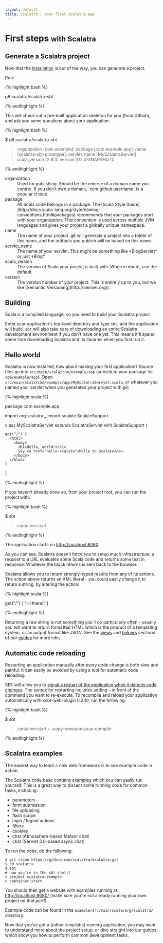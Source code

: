 ```yaml
---
layout: default
title: Scalatra | Your first scalatra app
---
```


<div class="page-header">
  <h1>
    First steps
    <small>with Scalatra</small>
  </h1>
</div>

## Generate a Scalatra project

Now that the [installation](installation.html) is out of the way, you can
generate a project.

Run:

{% highlight bash %}

  g8 scalatra/scalatra-sbt

{% endhighlight %}

This will check out a pre-built application skeleton for you (from Github),
and ask you some questions about your application:

{% highlight bash %}

  $ g8 scalatra/scalatra-sbt
  > organization [com.example]:
  > package [com.example.app]:
  > name [scalatra-sbt-prototype]:
  > servlet_name [MyScalatraServlet]:
  > scala_version [2.9.1]:
  > version [0.1.0-SNAPSHOT]:

{% endhighlight %}

<dl class="dl-horizontal">
  <dt>organization</dt>
  <dd>Used for publishing.  Should be the reverse of a domain
name you control.  If you don't own a domain, `com.github.username` is a
popular choice.</dd>
  <dt>package</dt>
  <dd>All Scala code belongs in a package.  The [Scala Style
Guide](http://docs.scala-lang.org/style/naming-conventions.html#packages)
recommends that your packages start with your organization.  This convention is
used across multiple JVM languages and gives your project a globally unique
namespace.</dd>
  <dt>name</dt>
  <dd>The name of your project.  g8 will generate a project into a
folder of this name, and the artifacts you publish will be based on this name.</dd>
  <dt>servlet_name</dt>
  <dd>The name of your servlet. This might be something like
*BlogServlet* or just *Blog*.</dd>
  <dt>scala_version</dt>
  <dd>The version of Scala your project is built with.  When in
doubt, use the default.</dd>
  <dt>version</dt>
  <dd>The version number of your project.  This is entirely up to you,
but we like [Semantic Versioning](http://semver.org/).</dd>
</dl>

## Building

Scala is a compiled language, so you need to build your Scalatra project.

Enter your application's top-level directory and type `sbt`, and the
application will build. `sbt` will also take care of downloading an entire
Scalatra development environment if you don't have one yet. This means it'll 
spend some time downloading Scalatra and its libraries when you first run it.

## Hello world

Scalatra is now installed, how about making your first application?  Source 
files go into `src/main/scala/com/example/app` (substitute your package for
`com/example/app`).  Open
`src/main/scala/com/example/app/MyScalatraServlet.scala`, or whatever you named
your servlet when you generated your project with g8:

{% highlight scala %}

  package com.example.app

  import org.scalatra._
  import scalate.ScalateSupport

  class MyScalatraServlet extends ScalatraServlet with ScalateSupport {

    get("/") {
      <html>
        <body>
          <h1>Hello, world!</h1>
          Say <a href="hello-scalate">hello to Scalate</a>.
        </body>
      </html>
    }
  }

{% endhighlight %}

If you haven't already done so, from your project root, you can run the project
with:

{% highlight bash %}

  $ sbt
  > container:start

{% endhighlight %}

The application starts on [http://localhost:8080](http://localhost:8080).

<div class="alert alert-info">
<span class="badge badge-info"><i class="icon-flag icon-white"></i></span>
As you can see, Scalatra doesn't force you to setup much infrastructure: a
request to a URL evaluates some Scala code and returns some text in response.
Whatever the block returns is sent back to the browser.
</div>

Scalatra allows you to return strongly-typed results from any of its actions.
The action above returns an XML literal - you could easily change it to return
a string, by altering the action:

{% highlight scala %}

  get("/") {
    "Hi there!"
  }

{% endhighlight %}

Returning a raw string is not something you'll do particularly often - usually
you will want to return formatted HTML which is the product of a templating
system, or an output format like JSON. See the [views](../guides/views.html) and
[helpers](../guides/helpers.html) sections of our [guides](../guides) for more info.

## Automatic code reloading

Restarting an application manually after every code change is both slow and
painful. It can easily be avoided by using a tool for automatic code reloading.

SBT will allow you to [signal a restart of the application when it detects
code changes](https://github.com/harrah/xsbt/wiki/Triggered-Execution). The
syntax for restarting includes adding `~` in front of the command you want to
re-execute.  To recompile and reload your application automatically with
xsbt-web-plugin 0.2.10, run the following:

{% highlight bash %}

  $ sbt
  > container:start
  > ~ ;copy-resources;aux-compile

{% endhighlight %}

## Scalatra examples

The easiest way to learn a new web framework is to see example code in action.

The Scalatra code base contains [examples][examples] which you can easily run
yourself. This is a great way to dissect some running code for common tasks,
including:

[examples]: https://github.com/scalatra/scalatra/tree/develop/example/src/main/scala/org/scalatra

* parameters
* form submission
* file uploading
* flash scope
* login / logout actions
* filters
* cookies
* chat (Atmosphere-based Meteor chat)
* chat (Servlet 3.0-based async chat)

To run the code, do the following:

    $ git clone https://github.com/scalatra/scalatra.git
    $ cd scalatra
    $ sbt
    # now you're in the sbt shell!
    > project scalatra-example
    > container:start

You should then get a website with examples running at
[http://localhost:8080/](http://localhost:8080/)
(make sure you're not already running your own project on that port!).

Example code can be found in the ```example/src/main/scala/org/scalatra/```
directory.

Now that you've got a (rather simplistic) running application, you may want to
[understand more](understanding-scalatra.html) about the project setup, or
dive straight into our [guides](../guides), which show you how to perform common
development tasks.

